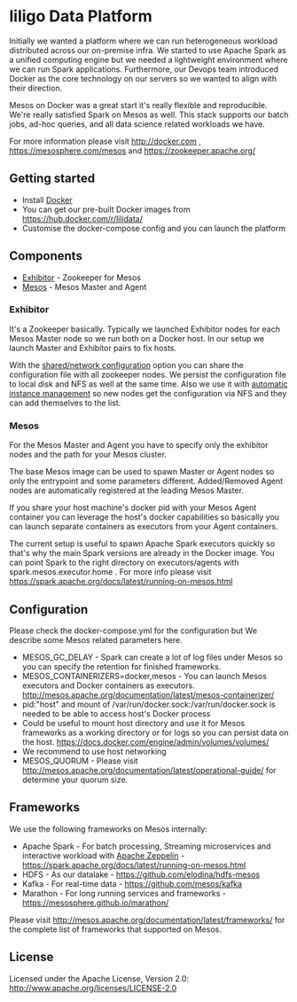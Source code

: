 # liligo Data Platform

Initially we wanted a platform where we can run heterogeneous workload distributed across our on-premise infra. We started to use Apache Spark as a unified computing engine but we needed a lightweight environment where we can run Spark applications. Furthermore, our Devops team introduced Docker as the core technology on our servers so we wanted to align with their direction.

Mesos on Docker was a great start it's really flexible and reproducible. We're really satisfied Spark on Mesos as well. This stack supports our batch jobs, ad-hoc queries, and all data science related workloads we have.

For more information please visit http://docker.com , https://mesosphere.com/mesos and https://zookeeper.apache.org/

## Getting started

* Install [Docker](https://www.docker.com/)
* You can get our pre-built Docker images from https://hub.docker.com/r/lilidata/
* Customise the docker-compose config and you can launch the platform

## Components

* [Exhibitor](https://hub.docker.com/r/lilidata/exhibitor) - Zookeeper for Mesos
* [Mesos](https://hub.docker.com/r/lilidata/mesos) - Mesos Master and Agent

### Exhibitor

It's a Zookeeper basically. Typically we launched Exhibitor nodes for each Mesos Master node so we run both on a Docker host. In our setup we launch Master and Exhibitor pairs to fix hosts.

With the [shared/network configuration](https://github.com/soabase/exhibitor/wiki/Shared-Configuration) option you can share the configuration file with all zookeeper nodes. We persist the configuration file to local disk and NFS as well at the same time. Also we use it with [automatic instance management](https://github.com/soabase/exhibitor/wiki/Automatic-Instance-Management) so new nodes get the configuration via NFS and they can add themselves to the list.

### Mesos

For the Mesos Master and Agent you have to specify only the exhibitor nodes and the path for your Mesos cluster.

The base Mesos image can be used to spawn Master or Agent nodes so only the entrypoint and some parameters different. Added/Removed Agent nodes are automatically registered at the leading Mesos Master.

If you share your host machine's docker pid with your Mesos Agent container you can leverage the host's docker capabilities so basically you can launch separate containers as executors from your Agent containers.

The current setup is useful to spawn Apache Spark executors quickly so that's why the main Spark versions are already in the Docker image. You can point Spark to the right directory on executors/agents with spark.mesos.executor.home . For more info please visit https://spark.apache.org/docs/latest/running-on-mesos.html


## Configuration

Please check the docker-compose.yml for the configuration but We describe some Mesos related parameters here.

* MESOS_GC_DELAY - Spark can create a lot of log files under Mesos so you can specify the retention for finished frameworks.
* MESOS_CONTAINERIZERS=docker,mesos - You can launch Mesos executors and Docker containers as executors. http://mesos.apache.org/documentation/latest/mesos-containerizer/
* pid:"host" and mount of /var/run/docker.sock:/var/run/docker.sock is needed to be able to access host's Docker process
* Could be useful to mount host directory and use it for Mesos frameworks as a working directory or for logs so you can persist data on the host. https://docs.docker.com/engine/admin/volumes/volumes/
* We recommend to use host networking
* MESOS_QUORUM - Please visit http://mesos.apache.org/documentation/latest/operational-guide/ for determine your quorum size.

## Frameworks

We use the following frameworks on Mesos internally:

* Apache Spark - For batch processing, Streaming microservices and interactive workload with [Apache Zeppelin](https://zeppelin.apache.org/)  - https://spark.apache.org/docs/latest/running-on-mesos.html
* HDFS - As our datalake - https://github.com/elodina/hdfs-mesos
* Kafka - For real-time data - https://github.com/mesos/kafka
* Marathon - For long running services and frameworks - https://mesosphere.github.io/marathon/

Please visit http://mesos.apache.org/documentation/latest/frameworks/ for the complete list of frameworks that supported on Mesos.

## License

Licensed under the Apache License, Version 2.0: http://www.apache.org/licenses/LICENSE-2.0
